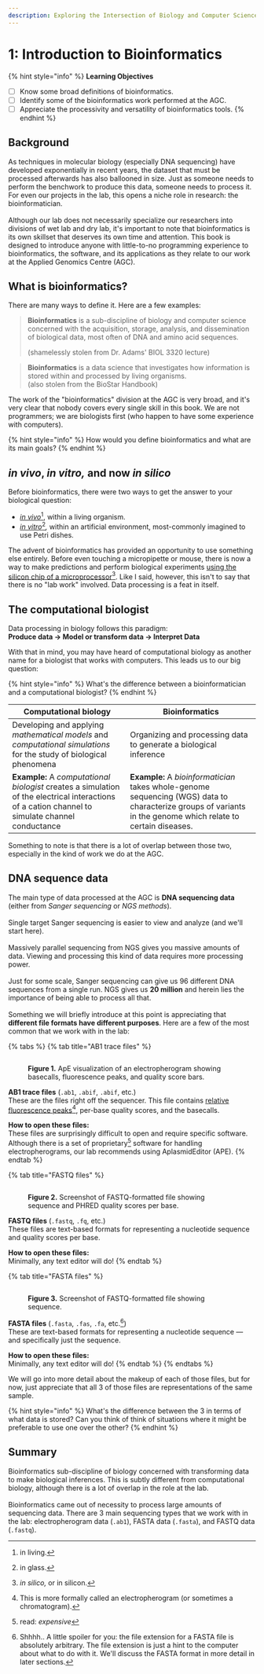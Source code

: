 ```yaml
---
description: Exploring the Intersection of Biology and Computer Science.
---
```


# 1: Introduction to Bioinformatics

{% hint style="info" %}
**Learning Objectives**

* [ ] Know some broad definitions of bioinformatics.
* [ ] Identify some of the bioinformatics work performed at the AGC.
* [ ] Appreciate the processivity and versatility of bioinformatics tools.
{% endhint %}

## Background

As techniques in molecular biology (especially DNA sequencing) have developed exponentially in recent years, the dataset that must be processed afterwards has also ballooned in size. Just as someone needs to perform the benchwork to produce this data, someone needs to process it. For even our projects in the lab, this opens a niche role in research: the bioinformatician.\
\
Although our lab does not necessarily specialize our researchers into divisions of wet lab and dry lab, it's important to note that bioinformatics is its own skillset that deserves its own time and attention. This book is designed to introduce anyone with little-to-no programming experience to bioinformatics, the software, and its applications as they relate to our work at the Applied Genomics Centre (AGC).

## What is bioinformatics?

There are many ways to define it. Here are a few examples:

> **Bioinformatics** is a sub-discipline of biology and computer science concerned with the acquisition, storage, analysis, and dissemination of biological data, most often of DNA and amino acid sequences.
>
> (shamelessly stolen from Dr. Adams' BIOL 3320 lecture)

> **Bioinformatics** is a data science that investigates how information is stored within and processed by living organisms.\
> (also stolen from the BioStar Handbook)

The work of the "bioinformatics" division at the AGC is very broad, and it's very clear that nobody covers every single skill in this book. We are not programmers; we are biologists first (who happen to have some experience with computers).

{% hint style="info" %}
How would you define bioinformatics and what are its main goals?
{% endhint %}

## _in vivo_, _in vitro,_ and now _in silico_

Before bioinformatics, there were two ways to get the answer to your biological question:

* [_in vivo_](#user-content-fn-1)[^1], within a living organism.
* [_in vitro_](#user-content-fn-2)[^2]_,_ within an artificial environment, most-commonly imagined to use Petri dishes.

The advent of bioinformatics has provided an opportunity to use something else entirely. Before even touching a micropipette or mouse, there is now a way to make predictions and perform biological experiments [using the silicon chip of a microprocessor](#user-content-fn-3)[^3]. Like I said, however, this isn't to say that there is no "lab work" involved. Data processing is a feat in itself.

## The computational biologist

Data processing in biology follows this paradigm: \
**Produce data -> Model or transform data -> Interpret Data**

With that in mind, you may have heard of computational biology as another name for a biologist that works with computers. This leads us to our big question:

{% hint style="info" %}
What's the difference between a bioinformatician and a computational biologist?
{% endhint %}

<table data-full-width="false"><thead><tr><th>Computational biology</th><th>Bioinformatics</th></tr></thead><tbody><tr><td>Developing and applying <em>mathematical models</em> and <em>computational simulations</em> for the study of biological phenomena</td><td>Organizing and processing data to generate a biological inference</td></tr><tr><td><strong>Example:</strong> A <em>computational biologist</em> creates a simulation of the electrical interactions of a cation channel to simulate channel conductance</td><td><strong>Example:</strong> A <em>bioinformatician</em> takes whole-genome sequencing (WGS) data to characterize groups of variants in the genome which relate to certain diseases.</td></tr></tbody></table>

Something to note is that there is a lot of overlap between those two, especially in the kind of work we do at the AGC.

## DNA sequence data

The main type of data processed at the AGC is **DNA sequencing data** (either from _Sanger sequencing_ or _NGS methods_).\
\
Single target Sanger sequencing is easier to view and analyze (and we'll start here). \
\
Massively parallel sequencing from NGS gives you massive amounts of data. Viewing and processing this kind of data requires more processing power. \
\
Just for some scale, Sanger sequencing can give us 96 different DNA sequences from a single run. NGS gives us **20 million** and herein lies the importance of being able to process all that.\
\
Something we will briefly introduce at this point is appreciating that **different file formats have different purposes**. Here are a few of the most common that we work with in the lab:

{% tabs %}
{% tab title="AB1 trace files" %}
<figure><img src="../.gitbook/assets/electropherogram.png" alt=""><figcaption><p><strong>Figure 1.</strong> ApE visualization of an electropherogram showing basecalls, fluorescence peaks, and quality score bars.</p></figcaption></figure>

**AB1 trace files** (`.ab1`, `.abif`, `.abif`,  etc.)\
These are the files right off the sequencer. This file contains [relative fluorescence peaks](#user-content-fn-4)[^4], per-base quality scores, and the basecalls.

**How to open these files:**\
These files are surprisingly difficult to open and require specific software. Although there is a set of proprietary[^5] software for handling electropherograms, our lab recommends using AplasmidEditor (APE).
{% endtab %}

{% tab title="FASTQ files" %}
<figure><img src="../.gitbook/assets/fastq-sequence.png" alt=""><figcaption><p><strong>Figure 2.</strong> Screenshot of FASTQ-formatted file showing sequence and PHRED quality scores per base.</p></figcaption></figure>

**FASTQ files** (`.fastq`, `.fq`, etc.)\
These files are text-based formats for representing a nucleotide sequence and quality scores per base.

**How to open these files:**\
Minimally, any text editor will do!
{% endtab %}

{% tab title="FASTA files" %}
<figure><img src="../.gitbook/assets/fasta-sequence.png" alt=""><figcaption><p><strong>Figure 3.</strong> Screenshot of FASTQ-formatted file showing sequence.</p></figcaption></figure>

**FASTA files** (`.fasta`, `.fas`, `.fa`, etc.[^6])\
These are text-based formats for representing a nucleotide sequence ⁠— and specifically just the sequence.

**How to open these files:**\
Minimally, any text editor will do!
{% endtab %}
{% endtabs %}

We will go into more detail about the makeup of each of those files, but for now, just appreciate that all 3 of those files are representations of the same sample.

{% hint style="info" %}
What's the difference between the 3 in terms of what data is stored? Can you think of think of situations where it might be preferable to use one over the other?
{% endhint %}

## Summary

Bioinformatics sub-discipline of biology concerned with transforming data to make biological inferences. This is subtly different from computational biology, although there is a lot of overlap in the role at the lab.\
\
Bioinformatics came out of necessity to process large amounts of sequencing data. There are 3 main sequencing types that we work with in the lab: electropherogram data (`.ab1`), FASTA data (`.fasta`), and FASTQ data (`.fastq`).

[^1]: in living.

[^2]: in glass.

[^3]: _in silico,_ or in silicon.

[^4]: This is more formally called an electropherogram (or sometimes a chromatogram).

[^5]: read: _expensive_

[^6]: Shhhh.. A little spoiler for you: the file extension for a FASTA file is absolutely arbitrary. The file extension is just a hint to the computer about what to do with it. We'll discuss the FASTA format in more detail in later sections.
